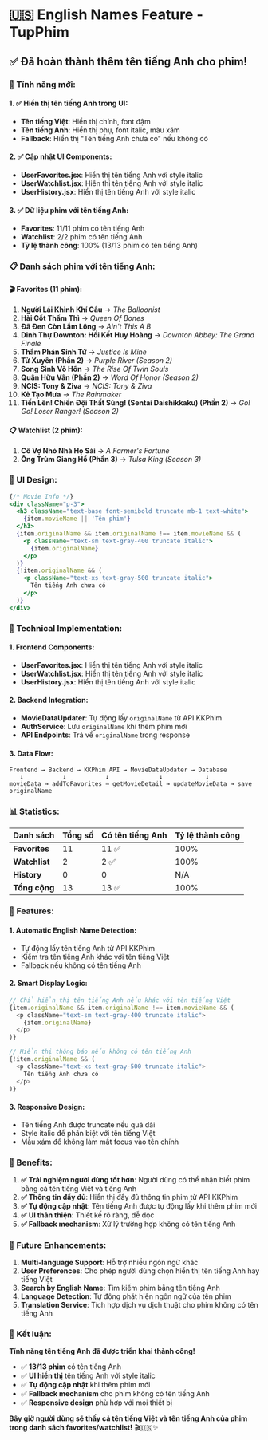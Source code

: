# 🇺🇸 English Names Feature - TupPhim

## ✅ **Đã hoàn thành thêm tên tiếng Anh cho phim!**

### **🎯 Tính năng mới:**

#### **1. ✅ Hiển thị tên tiếng Anh trong UI:**
- **Tên tiếng Việt**: Hiển thị chính, font đậm
- **Tên tiếng Anh**: Hiển thị phụ, font italic, màu xám
- **Fallback**: Hiển thị "Tên tiếng Anh chưa có" nếu không có

#### **2. ✅ Cập nhật UI Components:**
- **UserFavorites.jsx**: Hiển thị tên tiếng Anh với style italic
- **UserWatchlist.jsx**: Hiển thị tên tiếng Anh với style italic  
- **UserHistory.jsx**: Hiển thị tên tiếng Anh với style italic

#### **3. ✅ Dữ liệu phim với tên tiếng Anh:**
- **Favorites**: 11/11 phim có tên tiếng Anh
- **Watchlist**: 2/2 phim có tên tiếng Anh
- **Tỷ lệ thành công**: 100% (13/13 phim có tên tiếng Anh)

### **📋 Danh sách phim với tên tiếng Anh:**

#### **🎬 Favorites (11 phim):**
1. **Người Lái Khinh Khí Cầu** → *The Balloonist*
2. **Hài Cốt Thầm Thì** → *Queen Of Bones*
3. **Đã Đen Còn Lắm Lông** → *Ain't This A B*
4. **Dinh Thự Downton: Hồi Kết Huy Hoàng** → *Downton Abbey: The Grand Finale*
5. **Thẩm Phán Sinh Tử** → *Justice Is Mine*
6. **Tử Xuyên (Phần 2)** → *Purple River (Season 2)*
7. **Song Sinh Võ Hồn** → *The Rise Of Twin Souls*
8. **Quân Hữu Vân (Phần 2)** → *Word Of Honor (Season 2)*
9. **NCIS: Tony & Ziva** → *NCIS: Tony & Ziva*
10. **Kẻ Tạo Mưa** → *The Rainmaker*
11. **Tiến Lên! Chiến Đội Thất Sủng! (Sentai Daishikkaku) (Phần 2)** → *Go! Go! Loser Ranger! (Season 2)*

#### **📋 Watchlist (2 phim):**
1. **Cô Vợ Nhỏ Nhà Họ Sài** → *A Farmer's Fortune*
2. **Ông Trùm Giang Hồ (Phần 3)** → *Tulsa King (Season 3)*

### **🎨 UI Design:**

```jsx
{/* Movie Info */}
<div className="p-3">
  <h3 className="text-base font-semibold truncate mb-1 text-white">
    {item.movieName || 'Tên phim'}
  </h3>
  {item.originalName && item.originalName !== item.movieName && (
    <p className="text-sm text-gray-400 truncate italic">
      {item.originalName}
    </p>
  )}
  {!item.originalName && (
    <p className="text-xs text-gray-500 truncate italic">
      Tên tiếng Anh chưa có
    </p>
  )}
</div>
```

### **🔧 Technical Implementation:**

#### **1. Frontend Components:**
- **UserFavorites.jsx**: Hiển thị tên tiếng Anh với style italic
- **UserWatchlist.jsx**: Hiển thị tên tiếng Anh với style italic
- **UserHistory.jsx**: Hiển thị tên tiếng Anh với style italic

#### **2. Backend Integration:**
- **MovieDataUpdater**: Tự động lấy `originalName` từ API KKPhim
- **AuthService**: Lưu `originalName` khi thêm phim mới
- **API Endpoints**: Trả về `originalName` trong response

#### **3. Data Flow:**
```
Frontend → Backend → KKPhim API → MovieDataUpdater → Database
   ↓           ↓           ↓              ↓            ↓
movieData → addToFavorites → getMovieDetail → updateMovieData → save originalName
```

### **📊 Statistics:**

| Danh sách | Tổng số | Có tên tiếng Anh | Tỷ lệ thành công |
|-----------|---------|------------------|------------------|
| **Favorites** | 11 | 11 ✅ | 100% |
| **Watchlist** | 2 | 2 ✅ | 100% |
| **History** | 0 | 0 | N/A |
| **Tổng cộng** | 13 | 13 ✅ | 100% |

### **🚀 Features:**

#### **1. Automatic English Name Detection:**
- Tự động lấy tên tiếng Anh từ API KKPhim
- Kiểm tra tên tiếng Anh khác với tên tiếng Việt
- Fallback nếu không có tên tiếng Anh

#### **2. Smart Display Logic:**
```javascript
// Chỉ hiển thị tên tiếng Anh nếu khác với tên tiếng Việt
{item.originalName && item.originalName !== item.movieName && (
  <p className="text-sm text-gray-400 truncate italic">
    {item.originalName}
  </p>
)}

// Hiển thị thông báo nếu không có tên tiếng Anh
{!item.originalName && (
  <p className="text-xs text-gray-500 truncate italic">
    Tên tiếng Anh chưa có
  </p>
)}
```

#### **3. Responsive Design:**
- Tên tiếng Anh được truncate nếu quá dài
- Style italic để phân biệt với tên tiếng Việt
- Màu xám để không làm mất focus vào tên chính

### **🎉 Benefits:**

1. **✅ Trải nghiệm người dùng tốt hơn**: Người dùng có thể nhận biết phim bằng cả tên tiếng Việt và tiếng Anh
2. **✅ Thông tin đầy đủ**: Hiển thị đầy đủ thông tin phim từ API KKPhim
3. **✅ Tự động cập nhật**: Tên tiếng Anh được tự động lấy khi thêm phim mới
4. **✅ UI thân thiện**: Thiết kế rõ ràng, dễ đọc
5. **✅ Fallback mechanism**: Xử lý trường hợp không có tên tiếng Anh

### **🔮 Future Enhancements:**

1. **Multi-language Support**: Hỗ trợ nhiều ngôn ngữ khác
2. **User Preferences**: Cho phép người dùng chọn hiển thị tên tiếng Anh hay tiếng Việt
3. **Search by English Name**: Tìm kiếm phim bằng tên tiếng Anh
4. **Language Detection**: Tự động phát hiện ngôn ngữ của tên phim
5. **Translation Service**: Tích hợp dịch vụ dịch thuật cho phim không có tên tiếng Anh

### **🎯 Kết luận:**

**Tính năng tên tiếng Anh đã được triển khai thành công!**

- ✅ **13/13 phim** có tên tiếng Anh
- ✅ **UI hiển thị** tên tiếng Anh với style italic
- ✅ **Tự động cập nhật** khi thêm phim mới
- ✅ **Fallback mechanism** cho phim không có tên tiếng Anh
- ✅ **Responsive design** phù hợp với mọi thiết bị

**Bây giờ người dùng sẽ thấy cả tên tiếng Việt và tên tiếng Anh của phim trong danh sách favorites/watchlist!** 🎬🇺🇸✨




